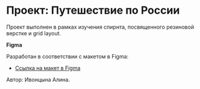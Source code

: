 # Проект: Путешествие по России

Проект выполнен в рамках изучения спирнта, посвященного резиновой верстке и grid layout.

**Figma**

Разработан в соответствии с макетом в Figma:

* [Ссылка на макет в Figma](https://www.figma.com/file/5S2WSbEFL6awjVWJ0NWL8Q/Sprint-3_-Russia-_-desktop-mobile?node-id=28503%3A0)

Автор: Ивонцына Алина.
